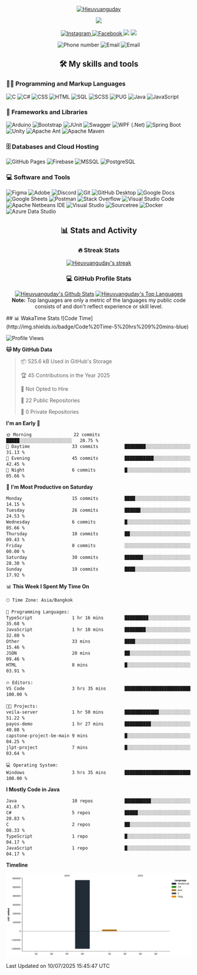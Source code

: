 <p align="center">
  <a href="https://github.com/hieuvuanguday">
    <img src="https://readme-typing-svg.demolab.com?font=Poppins&weight=800&size=30&duration=2000&pause=2000&color=8054B3&center=true&vCenter=true&width=435&lines=%7C+Hieuvuanguday+%7C;%7C+Ryan+%7C" alt="Hieuvuanguday"/>
  </a>
</p>
<p align="center">
  <a href="https://github.com/hieuvuanguday">
    <img src="https://readme-typing-svg.herokuapp.com?font=Arial&weight=800&duration=2000&pause=2000&color=8054B3&center=true&vCenter=true&width=435&lines=Web+and+application+development+learner;Start+to+learn+Nextjs-NestJs-GraphSQL;Try+new+things+and+make+it+perfect"/>
  </a>
</p>
<p align="center">
  <p align="center">
    <a href="https://www.instagram.com/_thieu301">
      <img alt="Instagram" src="https://img.shields.io/badge/__thieu301-E4405F?style=for-the-badge&logo=instagram&logoColor=white">
    </a>
    <a href="https://www.facebook.com/hieu.the.301103">
      <img alt="Facebook" src="https://img.shields.io/badge/The Hieu-005FED?style=for-the-badge&logo=facebook&logoColor=white">
    </a>
    <img src="https://custom-icon-badges.demolab.com/github/stars/hieuvuanguday?color=c79600&style=for-the-badge&labelColor=e1ad0e&logo=star"/>
    <img src="https://custom-icon-badges.demolab.com/github/followers/hieuvuanguday?color=236ad3&labelColor=1155ba&style=for-the-badge&logo=person-add&label=Follow&logoColor=white"/>
  </p>
  <p align="center">
    <img src="https://custom-icon-badges.demolab.com/badge/-0967--475--325-orange?style=for-the-badge&logo=phone&logoColor=white" alt="Phone number"/>
    <img src="https://custom-icon-badges.demolab.com/badge/-dothehieu.92.20172018@gmail.com-red?style=for-the-badge&logo=mention&logoColor=white" alt="Email"/>
    <img src="https://custom-icon-badges.demolab.com/badge/Binh%20Duong-Viet%20Nam-purple?style=for-the-badge&logo=location&logoColor=white" alt="Email"/>
  </p>
</p>
<h2 align="center">🛠️ My skills and tools</h2>

<p >
    <h3 >👨‍💻 Programming and Markup Languages</h3>
    <p  width="800px">
      <img alt="C" src="https://custom-icon-badges.demolab.com/badge/C-03599C.svg?logo=c-in-hexagon&logoColor=white&style=for-the-badge">
      <img alt="C#" src="https://custom-icon-badges.demolab.com/badge/C%23-68217A.svg?logo=cs2&logoColor=white&style=for-the-badge">
      <img alt="CSS" src="https://img.shields.io/badge/CSS-1572B6.svg?logo=css3&logoColor=white&style=for-the-badge">
      <img alt="HTML" src="https://img.shields.io/badge/HTML-E34F26.svg?logo=html5&logoColor=white&style=for-the-badge">
      <img alt="SQL" src="https://custom-icon-badges.demolab.com/badge/SQL-025E8C.svg?logo=database&logoColor=white&style=for-the-badge">
      <img alt="SCSS" src="https://img.shields.io/badge/sass-cc6699?&logo=sass&logoColor=fafafa&style=for-the-badge">
      <img alt="PUG" src="https://img.shields.io/badge/pug-a86454?&logo=pug&logoColor=fafafa&style=for-the-badge">
      <img alt="Java" src="https://custom-icon-badges.demolab.com/badge/Java-007396.svg?logo=java&logoColor=white&style=for-the-badge">
      <img alt="JavaScript" src="https://img.shields.io/badge/JavaScript-F7DF1E.svg?logo=javascript&logoColor=black&style=for-the-badge">
    </p>
    <h3 >🧰 Frameworks and Libraries</h3>
    <p>
      <img alt="Arduino" src="https://img.shields.io/badge/-Arduino-00979D?logo=Arduino&logoColor=white&style=for-the-badge">
      <img alt="Bootstrap" src="https://img.shields.io/badge/Bootstrap-7952B3.svg?logo=bootstrap&logoColor=white&style=for-the-badge">
      <img alt="JUnit" src="https://custom-icon-badges.demolab.com/badge/JUnit-25A162.svg?logo=check-circle&logoColor=white&style=for-the-badge">
      <img alt="Swagger" src="https://img.shields.io/badge/swagger-85EA2D?&logo=swagger&logoColor=black&style=for-the-badge">
      <img alt="WPF (.Net)" src="https://img.shields.io/badge/WPF-5C2D91?logo=.net&logoColor=white&style=for-the-badge">
      <img alt="Spring Boot" src="https://img.shields.io/badge/spring_boot-%236DB33F?&logo=springboot&logoColor=fafafa&style=for-the-badge">
      <img alt="Unity" src="https://img.shields.io/badge/unity-000000?&logo=unity&logoColor=white&style=for-the-badge">
      <img alt="Apache Ant" src="https://img.shields.io/badge/apache_ant-A81C7D?&logo=apacheant&logoColor=white&style=for-the-badge">
      <img alt="Apache Maven" src="https://img.shields.io/badge/apache_maven-C71A36?&logo=apachemaven&logoColor=white&style=for-the-badge">
    </p>
    <h3 >🗄️ Databases and Cloud Hosting</h3>
    <p >
      <img alt="GitHub Pages" src="https://img.shields.io/badge/GitHub%20Pages-327FC7.svg?logo=github&logoColor=white&style=for-the-badge">
      <img alt="Firebase" src="https://img.shields.io/badge/firebase-DD2C00?&logo=firebase&logoColor=white&style=for-the-badge">
      <img alt="MSSQL" src="https://img.shields.io/badge/MSSQL-CC2927.svg?logo=microsoft-sql-server&logoColor=white&style=for-the-badge">
      <img alt="PostgreSQL" src="https://img.shields.io/badge/PostgreSQL-316192.svg?logo=postgresql&logoColor=white&style=for-the-badge">
    </p>
    <h3 >💻 Software and Tools</h3>
    <p >
      <img alt="Figma" src="https://img.shields.io/badge/figma-F24E1E?&logo=figma&logoColor=white&style=for-the-badge">
      <img alt="Adobe" src="https://img.shields.io/badge/Adobe-FF0000.svg?logo=adobe&logoColor=white&style=for-the-badge">
      <img alt="Discord" src="https://img.shields.io/badge/-Discord-5865F2.svg?logo=discord&logoColor=white&style=for-the-badge">
      <img alt="Git" src="https://img.shields.io/badge/Git-F05033.svg?logo=git&logoColor=white&style=for-the-badge">
      <img alt="GitHub Desktop" src="https://img.shields.io/badge/GitHub%20Desktop-8034A9.svg?logo=github&logoColor=white&style=for-the-badge">
      <img alt="Google Docs" src="https://img.shields.io/badge/google_docs-4285F4?&logo=googledocs&logoColor=white&style=for-the-badge">
      <img alt="Google Sheets" src="https://img.shields.io/badge/Sheets-34A853.svg?logo=google%20sheets&logoColor=white&style=for-the-badge">
      <img alt="Postman" src="https://img.shields.io/badge/Postman-FF6C37?logo=postman&logoColor=white&style=for-the-badge">
      <img alt="Stack Overflow" src="https://img.shields.io/badge/-Stack%20Overflow-FE7A16?logo=stack-overflow&logoColor=white&style=for-the-badge">
      <img alt="Visual Studio Code" src="https://img.shields.io/badge/Visual%20Studio%20Code-0078d7.svg?logo=visual-studio-code&logoColor=white&style=for-the-badge">
      <img alt="Apache Netbeans IDE" src="https://img.shields.io/badge/apache_netbeans_ide-1B6AC6?&logo=apachenetbeanside&logoColor=white&style=for-the-badge">
      <img alt="Visual Studio" src="https://img.shields.io/badge/Visual_Studio-5C2D91.svg?logo=visual-studio&logoColor=white&style=for-the-badge">
      <img alt="Sourcetree" src="https://img.shields.io/badge/Sourcetree-0052CC.svg?logo=sourcetree&logoColor=white&style=for-the-badge">
      <img alt="Docker" src="https://img.shields.io/badge/Docker-2496ED.svg?logo=docker&logoColor=white&style=for-the-badge">
      <img alt="Azure Data Studio" src="https://img.shields.io/badge/Azure_Data_Studio-0078D4.svg?logo=azure-data-studio&logoColor=white&style=for-the-badge">
    </p>
</p>
<h2 align="center">📊 Stats and Activity</h2>
<h3 align="center">🔥 Streak Stats</h3>
  <p align="center">
    <a href="https://github.com/DenverCoder1/github-readme-streak-stats">
      <img title="🔥 Get streak stats for your profile at git.io/streak-stats" alt="Hieuvuanguday's streak" src="https://github-readme-streak-stats-9m8ugfa77-denvercoder1.vercel.app/?user=hieuvuanguday&theme=monokai-metallian&hide_border=true"/>
    </a>
  </p>
  <h3 align="center">💻 GitHub Profile Stats</h3>
  <p align="center">
    <a href="https://github.com/anuraghazra/github-readme-stats"><img alt="Hieuvuanguday's Github Stats" src="https://denvercoder1-github-readme-stats.vercel.app/api/?username=hieuvuanguday&show_icons=true&include_all_commits=true&count_private=true&theme=react&hide_border=true&bg_color=1F222E&title_color=F85D7F&icon_color=F8D866" height="192px"/></a>
  <a href="https://github.com/anuraghazra/github-readme-stats"><img alt="Hieuvuanguday's Top Languages" src="https://denvercoder1-github-readme-stats.vercel.app/api/top-langs/?username=hieuvuanguday&langs_count=8&layout=compact&theme=react&hide_border=true&bg_color=1F222E&title_color=F85D7F&icon_color=F8D866&hide=Jupyter%20Notebook,Roff" height="192px"/></a>
    <br/><b>Note:</b> Top languages are only a metric of the languages my public code consists of and don't reflect experience or skill level.
  </p>
  ## 📊 WakaTime Stats
<!--START_SECTION:waka-->
![Code Time](http://img.shields.io/badge/Code%20Time-5%20hrs%209%20mins-blue)

![Profile Views](http://img.shields.io/badge/Profile%20Views-348-blue)

**🐱 My GitHub Data** 

> 📦 525.6 kB Used in GitHub's Storage 
 > 
> 🏆 45 Contributions in the Year 2025
 > 
> 🚫 Not Opted to Hire
 > 
> 📜 22 Public Repositories 
 > 
> 🔑 0 Private Repositories 
 > 
**I'm an Early 🐤** 

```text
🌞 Morning                22 commits          █████░░░░░░░░░░░░░░░░░░░░   20.75 % 
🌆 Daytime                33 commits          ████████░░░░░░░░░░░░░░░░░   31.13 % 
🌃 Evening                45 commits          ███████████░░░░░░░░░░░░░░   42.45 % 
🌙 Night                  6 commits           █░░░░░░░░░░░░░░░░░░░░░░░░   05.66 % 
```
📅 **I'm Most Productive on Saturday** 

```text
Monday                   15 commits          ████░░░░░░░░░░░░░░░░░░░░░   14.15 % 
Tuesday                  26 commits          ██████░░░░░░░░░░░░░░░░░░░   24.53 % 
Wednesday                6 commits           █░░░░░░░░░░░░░░░░░░░░░░░░   05.66 % 
Thursday                 10 commits          ██░░░░░░░░░░░░░░░░░░░░░░░   09.43 % 
Friday                   0 commits           ░░░░░░░░░░░░░░░░░░░░░░░░░   00.00 % 
Saturday                 30 commits          ███████░░░░░░░░░░░░░░░░░░   28.30 % 
Sunday                   19 commits          ████░░░░░░░░░░░░░░░░░░░░░   17.92 % 
```


📊 **This Week I Spent My Time On** 

```text
🕑︎ Time Zone: Asia/Bangkok

💬 Programming Languages: 
TypeScript               1 hr 16 mins        █████████░░░░░░░░░░░░░░░░   35.68 % 
JavaScript               1 hr 10 mins        ████████░░░░░░░░░░░░░░░░░   32.80 % 
Other                    33 mins             ████░░░░░░░░░░░░░░░░░░░░░   15.46 % 
JSON                     20 mins             ██░░░░░░░░░░░░░░░░░░░░░░░   09.46 % 
HTML                     8 mins              █░░░░░░░░░░░░░░░░░░░░░░░░   03.91 % 

🔥 Editors: 
VS Code                  3 hrs 35 mins       █████████████████████████   100.00 % 

🐱‍💻 Projects: 
veila-server             1 hr 50 mins        █████████████░░░░░░░░░░░░   51.22 % 
payos-demo               1 hr 27 mins        ██████████░░░░░░░░░░░░░░░   40.88 % 
capstone-project-be-main 9 mins              █░░░░░░░░░░░░░░░░░░░░░░░░   04.25 % 
jlpt-project             7 mins              █░░░░░░░░░░░░░░░░░░░░░░░░   03.64 % 

💻 Operating System: 
Windows                  3 hrs 35 mins       █████████████████████████   100.00 % 
```

**I Mostly Code in Java** 

```text
Java                     10 repos            ██████████░░░░░░░░░░░░░░░   41.67 % 
C#                       5 repos             █████░░░░░░░░░░░░░░░░░░░░   20.83 % 
C                        2 repos             ██░░░░░░░░░░░░░░░░░░░░░░░   08.33 % 
TypeScript               1 repo              █░░░░░░░░░░░░░░░░░░░░░░░░   04.17 % 
JavaScript               1 repo              █░░░░░░░░░░░░░░░░░░░░░░░░   04.17 % 
```



**Timeline**

![Lines of Code chart](https://raw.githubusercontent.com/hieuvuanguday/hieuvuanguday/main/assets/bar_graph.png)


 Last Updated on 10/07/2025 15:45:47 UTC
<!--END_SECTION:waka-->

  


  
